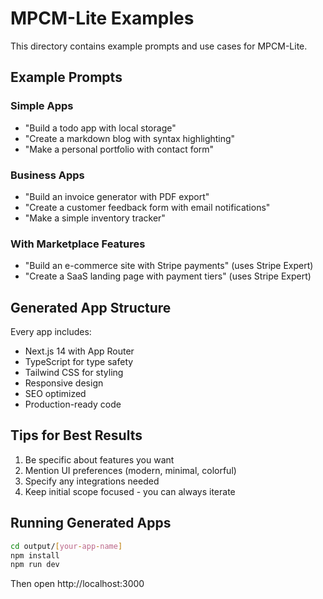 # MPCM-Lite Examples

This directory contains example prompts and use cases for MPCM-Lite.

## Example Prompts

### Simple Apps
- "Build a todo app with local storage"
- "Create a markdown blog with syntax highlighting"
- "Make a personal portfolio with contact form"

### Business Apps
- "Build an invoice generator with PDF export"
- "Create a customer feedback form with email notifications"
- "Make a simple inventory tracker"

### With Marketplace Features
- "Build an e-commerce site with Stripe payments" (uses Stripe Expert)
- "Create a SaaS landing page with payment tiers" (uses Stripe Expert)

## Generated App Structure

Every app includes:
- Next.js 14 with App Router
- TypeScript for type safety
- Tailwind CSS for styling
- Responsive design
- SEO optimized
- Production-ready code

## Tips for Best Results

1. Be specific about features you want
2. Mention UI preferences (modern, minimal, colorful)
3. Specify any integrations needed
4. Keep initial scope focused - you can always iterate

## Running Generated Apps

```bash
cd output/[your-app-name]
npm install
npm run dev
```

Then open http://localhost:3000